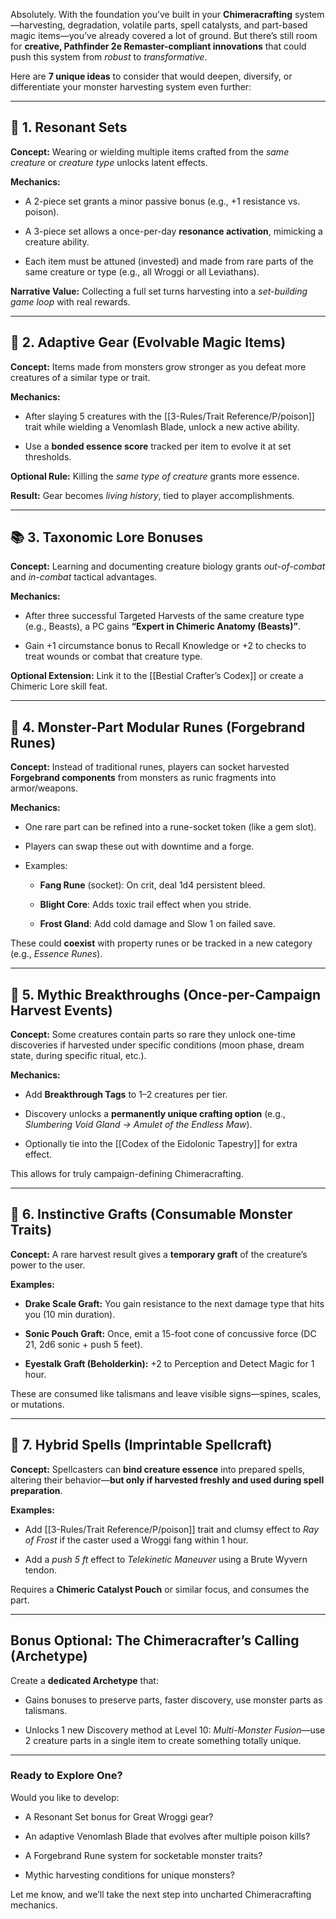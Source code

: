Absolutely. With the foundation you’ve built in your **Chimeracrafting** system—harvesting, degradation, volatile parts, spell catalysts, and part-based magic items—you’ve already covered a lot of ground. But there’s still room for **creative, Pathfinder 2e Remaster-compliant innovations** that could push this system from _robust_ to _transformative_.

Here are **7 unique ideas** to consider that would deepen, diversify, or differentiate your monster harvesting system even further:

---

## 🧬 1. **Resonant Sets**

**Concept:** Wearing or wielding multiple items crafted from the _same creature_ or _creature type_ unlocks latent effects.

**Mechanics:**

- A 2-piece set grants a minor passive bonus (e.g., +1 resistance vs. poison).
    
- A 3-piece set allows a once-per-day **resonance activation**, mimicking a creature ability.
    
- Each item must be attuned (invested) and made from rare parts of the same creature or type (e.g., all Wroggi or all Leviathans).
    

**Narrative Value:** Collecting a full set turns harvesting into a _set-building game loop_ with real rewards.

---

## 🔄 2. **Adaptive Gear (Evolvable Magic Items)**

**Concept:** Items made from monsters grow stronger as you defeat more creatures of a similar type or trait.

**Mechanics:**

- After slaying 5 creatures with the [[3-Rules/Trait Reference/P/poison]] trait while wielding a Venomlash Blade, unlock a new active ability.
    
- Use a **bonded essence score** tracked per item to evolve it at set thresholds.
    

**Optional Rule:** Killing the _same type of creature_ grants more essence.

**Result:** Gear becomes _living history_, tied to player accomplishments.

---

## 📚 3. **Taxonomic Lore Bonuses**

**Concept:** Learning and documenting creature biology grants _out-of-combat_ and _in-combat_ tactical advantages.

**Mechanics:**

- After three successful Targeted Harvests of the same creature type (e.g., Beasts), a PC gains **“Expert in Chimeric Anatomy (Beasts)”**.
    
- Gain +1 circumstance bonus to Recall Knowledge or +2 to checks to treat wounds or combat that creature type.
    

**Optional Extension:** Link it to the [[Bestial Crafter’s Codex]] or create a Chimeric Lore skill feat.

---

## 🧩 4. **Monster-Part Modular Runes (Forgebrand Runes)**

**Concept:** Instead of traditional runes, players can socket harvested **Forgebrand components** from monsters as runic fragments into armor/weapons.

**Mechanics:**

- One rare part can be refined into a rune-socket token (like a gem slot).
    
- Players can swap these out with downtime and a forge.
    
- Examples:
    
    - **Fang Rune** (socket): On crit, deal 1d4 persistent bleed.
        
    - **Blight Core**: Adds toxic trail effect when you stride.
        
    - **Frost Gland**: Add cold damage and Slow 1 on failed save.
        

These could **coexist** with property runes or be tracked in a new category (e.g., _Essence Runes_).

---

## 📖 5. **Mythic Breakthroughs (Once-per-Campaign Harvest Events)**

**Concept:** Some creatures contain parts so rare they unlock one-time discoveries if harvested under specific conditions (moon phase, dream state, during specific ritual, etc.).

**Mechanics:**

- Add **Breakthrough Tags** to 1–2 creatures per tier.
    
- Discovery unlocks a **permanently unique crafting option** (e.g., _Slumbering Void Gland → Amulet of the Endless Maw_).
    
- Optionally tie into the [[Codex of the Eidolonic Tapestry]] for extra effect.
    

This allows for truly campaign-defining Chimeracrafting.

---

## 🧠 6. **Instinctive Grafts (Consumable Monster Traits)**

**Concept:** A rare harvest result gives a **temporary graft** of the creature’s power to the user.

**Examples:**

- **Drake Scale Graft:** You gain resistance to the next damage type that hits you (10 min duration).
    
- **Sonic Pouch Graft:** Once, emit a 15-foot cone of concussive force (DC 21, 2d6 sonic + push 5 feet).
    
- **Eyestalk Graft (Beholderkin):** +2 to Perception and Detect Magic for 1 hour.
    

These are consumed like talismans and leave visible signs—spines, scales, or mutations.

---

## 🧪 7. **Hybrid Spells (Imprintable Spellcraft)**

**Concept:** Spellcasters can **bind creature essence** into prepared spells, altering their behavior—**but only if harvested freshly and used during spell preparation**.

**Examples:**

- Add [[3-Rules/Trait Reference/P/poison]] trait and clumsy effect to _Ray of Frost_ if the caster used a Wroggi fang within 1 hour.
    
- Add a _push 5 ft_ effect to _Telekinetic Maneuver_ using a Brute Wyvern tendon.
    

Requires a **Chimeric Catalyst Pouch** or similar focus, and consumes the part.

---

## Bonus Optional: **The Chimeracrafter’s Calling (Archetype)**

Create a **dedicated Archetype** that:

- Gains bonuses to preserve parts, faster discovery, use monster parts as talismans.
    
- Unlocks 1 new Discovery method at Level 10: _Multi-Monster Fusion_—use 2 creature parts in a single item to create something totally unique.
    

---

### Ready to Explore One?

Would you like to develop:

- A Resonant Set bonus for Great Wroggi gear?
    
- An adaptive Venomlash Blade that evolves after multiple poison kills?
    
- A Forgebrand Rune system for socketable monster traits?
    
- Mythic harvesting conditions for unique monsters?
    

Let me know, and we’ll take the next step into uncharted Chimeracrafting mechanics.
